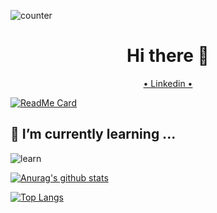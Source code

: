 ![counter](https://enzuieebp3gfvf4.m.pipedream.net)
<h1 align="center">Hi there 👋</h1>

<p align="center"><a href="https://www.linkedin.com/in/sandrinezoccadev">• Linkedin •<a><p>

[![ReadMe Card](https://github-readme-stats.vercel.app/api/pin/?username=sandix34&repo=My-learning-tracker&theme=blue-green)](https://github.com/anuraghazra/github-readme-stats)

## 🌱 I’m currently learning ...

![learn](https://user-images.githubusercontent.com/44428775/88817126-6d3d9d00-d1bd-11ea-9e2d-2279ca82fb8e.png)


[![Anurag's github stats](https://github-readme-stats.vercel.app/api?username=sandix34&show_icons=true&theme=blue-green&include_all_commits=true)](https://github.com/anuraghazra/github-readme-stats)

[![Top Langs](https://github-readme-stats.vercel.app/api/top-langs/?username=sandix34&layout=compact&theme=blue-green)](https://github.com/anuraghazra/github-readme-stats)